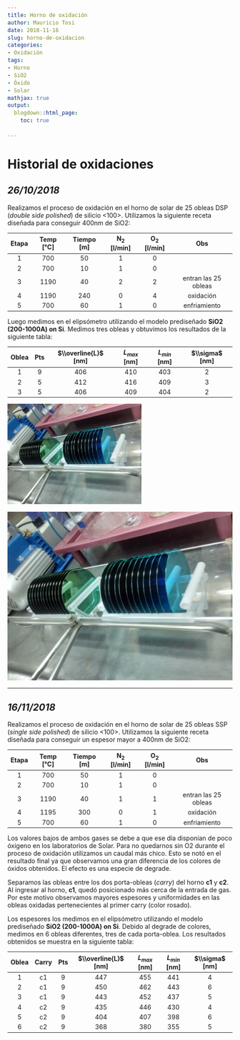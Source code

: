 ```yaml
---
title: Horno de oxidación
author: Mauricio Tosi
date: 2018-11-16
slug: horno-de-oxidacion
categories:
- Oxidación
tags:
- Horno
- SiO2
- Óxido
- Solar
mathjax: true
output:
  blogdown::html_page:
    toc: true

---
```

# Historial de oxidaciones

## _26/10/2018_

Realizamos el proceso de oxidación en el horno de solar de 25 obleas DSP (_double side polished_) de silicio <100>. Utilizamos la siguiente receta diseñada para conseguir 400nm de SiO2:

| Etapa | Temp \[°C\] | Tiempo \[m\] | N<sub>2</sub> \[l/min\] | O<sub>2</sub> \[l/min\] | Obs |
| :---: | :---: | :---: | :---: | :---: | :---: |
| 1 | 700 | 50 | 1 | 0 |  |
| 2 | 700 | 10 | 1 | 0 |  |
| 3 | 1190 | 40 | 2 | 2 | entran las 25 obleas |
| 4 | 1190 | 240 | 0 | 4 | oxidación |
| 5 | 700 | 60 | 1 | 0 | enfriamiento |

Luego medimos en el elipsómetro utilizando el modelo prediseñado **SiO2 (200-1000A) on Si**. Medimos tres obleas y obtuvimos los resultados de la siguiente tabla:

| Oblea | Pts | $\\overline{L}$ \[nm\] | $L_{max}$ \[nm\] | $L_{min}$ \[nm\] | $\\sigma$ \[nm\] |
| :---: | :---: | :---: | :---: | :---: | :---: |
| 1 | 9 | 406 | 410 | 403 | 2 |
| 2 | 5 | 412 | 416 | 409 | 3 |
| 3 | 5 | 406 | 409 | 404 | 2 |

<img src="/images/equipos/horno-de-oxidacion/obleas.jpg" alt="horno" width="300"/>

![](/images/equipos/horno-de-oxidacion/obleas.jpg)

***

## _16/11/2018_

Realizamos el proceso de oxidación en el horno de solar de 25 obleas SSP (_single side polished_) de silicio <100>. Utilizamos la siguiente receta diseñada para conseguir un espesor mayor a 400nm de SiO2:

| Etapa | Temp \[°C\] | Tiempo \[m\] | N<sub>2</sub> \[l/min\] | O<sub>2</sub>  \[l/min\] | Obs |
| :---: | :---: | :---: | :---: | :---: | :---: |
| 1 | 700 | 50 | 1 | 0 |  |
| 2 | 700 | 10 | 1 | 0 |  |
| 3 | 1190 | 40 | 1 | 1 | entran las 25 obleas |
| 4 | 1195 | 300 | 0 | 1 | oxidación |
| 5 | 700 | 60 | 1 | 0 | enfriamiento |

Los valores bajos de ambos gases se debe a que ese día disponían de poco óxigeno en los laboratorios de Solar. Para no quedarnos sin O2 durante el proceso de oxidación utilizamos un caudal más chico. Esto se notó en el resultado final ya que observamos una gran diferencia de los colores de óxidos obtenidos. El efecto es una especie de degrade.

Separamos las obleas entre los dos porta-obleas (_carry_) del horno **c1** y **c2**. Al ingresar al horno, **c1**, quedó posicionado más cerca de la entrada de gas. Por este motivo observamos mayores espesores y uniformidades en las obleas oxidadas pertenecientes al primer carry (color rosado).

Los espesores los medimos en el elipsómetro utilizando el modelo prediseñado **SiO2 (200-1000A) on Si**. Debido al degrade de colores, medimos en 6 obleas diferentes, tres de cada porta-oblea. Los resultados obtenidos se muestra en la siguiente tabla:

| Oblea | Carry | Pts | $\\overline{L}$ \[nm\] | $L_{max}$ \[nm\] | $L_{min}$ \[nm\] | $\\sigma$ \[nm\] |
| :---: | :---: | :---: | :---: | :---: | :---: | :---: |
| 1 | c1 | 9 | 447 | 455 | 441 | 4 |
| 2 | c1 | 9 | 450 | 462 | 443 | 6 |
| 3 | c1 | 9 | 443 | 452 | 437 | 5 |
| 4 | c2 | 9 | 435 | 446 | 430 | 4 |
| 5 | c2 | 9 | 404 | 407 | 398 | 6 |
| 6 | c2 | 9 | 368 | 380 | 355 | 5 |
